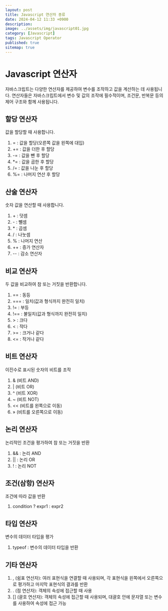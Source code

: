 ```yaml
---
layout: post
title: Javascript 연산자 종류
date: 2024-04-12 11:33 +0900
description: 
image: ../assets/img/javascript01.jpg
category: [Javascript]
tags: Javascript Operator
published: true
sitemap: true
---
```



# Javascript 연산자

자바스크립트는 다양한 연산자를 제공하여 변수를 조작하고 값을 계산하는 데 사용됩니다. 연산자들은 자바스크립트에서 변수 및 값의 조작에 필수적이며, 조건문, 반복문 등의 제어 구조와 함께 사용됩니다.

## 할당 연산자

값을 할당할 때 사용합니다.

1. = : 값을 할당(오른쪽 값을 왼쪽에 대입)
2. += : 값을 더한 후 할당
3. -= : 값을 뺀 후 할당
4. *= : 값을 곱한 후 할당
5. /= : 값을 나눈 후 할당
6. %= : 나머지 연산 후 할당

## 산술 연산자

숫자 값을 연산할 때 사용합니다.

1. &#43; : 덧셈
2. &#45; : 뺄셈
3. &#42; : 곱셈
4. / : 나눗셈
5. % : 나머지 연산
6. ++ : 증가 연산자
7. -- : 감소 연산자

## 비교 연산자

두 값을 비교하여 참 또는 거짓을 반환합니다.

1. == : 동등
2. === : 일치(값과 형식까지 완전히 일치)
3. != : 부등
4. !== : 불일치(값과 형식까지 완전히 일치)
5. &gt; : 크다
6. < : 작다
7. &gt;= : 크거나 같다
8. <= : 작거나 같다

## 비트 연산자

이진수로 표시된 숫자의 비트를 조작

1. & (비트 AND)
2. | (비트 OR)
3. ^ (비트 XOR)
4. ~ (비트 NOT)
5. << (비트를 왼쪽으로 이동)
6. &#187; (비트를 오른쪽으로 이동)

## 논리 연산자

논리적인 조건을 평가하여 참 또는 거짓을 반환

1. && : 논리 AND
2. || : 논리 OR
3. ! : 논리 NOT

## 조건(삼항) 연산자

조건에 따라 값을 반환

1. condition ? expr1 : expr2

## 타입 연산자

변수의 데이터 타입을 평가

1. typeof : 변수의 데이터 타입을 반환

## 기타 연산자

1. , (쉼표 연산자): 여러 표현식을 연결할 때 사용되며, 각 표현식을 왼쪽에서 오른쪽으로 평가하고 마지막 표현식의 결과를 반환
2. . (점 연산자): 객체의 속성에 접근할 때 사용
3. [] (괄호 연산자): 객체의 속성에 접근할 때 사용되며, 대괄호 안에 문자열 또는 변수를 사용하여 속성에 접근 가능